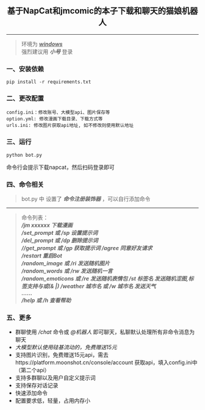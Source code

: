 <h2 style = "text-align:center;">基于NapCat和jmcomic的本子下载和聊天的猫娘机器人</h2> 

---
>环境为 <u>___windows___</u>  
>强烈建议用 ___小号___ 登录

### 一、安装依赖
```
pip install -r requirements.txt
```
### 二、更改配置
```
config.ini：修改账号、大模型api、图片保存等
option.yml: 修改漫画下载目录、下载方式等
urls.ini: 修改图片获取api地址, 如不修改则使用默认地址
```
### 三、运行
```
python bot.py
```
命令行会提示下载napcat，然后扫码登录即可

### 四、命令相关
>bot.py 中 设置了 ___命令注册装饰器___ ，可以自行添加命令    
---
>命令列表：  
>___/jm xxxxxx 下载漫画  
/set_prompt 或 /sp 设置提示词  
/del_prompt 或 /dp 删除提示词  
//get_prompt 或 /gp 获取提示词
/agree   同意好友请求  
/restart   重启Bot  
/random_image 或 /ri 发送随机图片  
/random_words 或 /rw 发送随机一言  
/random_emoticons 或 /re 发送随机表情包
/st 标签名 发送随机涩图,标签支持与或(& |)
/weather 城市名 或 /w 城市名 发送天气  
……  
/help 或 /h 查看帮助___

### 五、更多  
+ 群聊使用 _/chat_ 命令或 _@机器人_ 即可聊天，私聊默认处理所有非命令消息为聊天  
+ _大模型默认使用硅基流动的，免费赠送15元_
+ 支持图片识别，免费赠送15元api，需去https://platform.moonshot.cn/console/account 获取api，填入config.ini中（第二个api）
+ 支持多群聊以及用户自定义提示词
+ 支持保存对话记录
+ 快速添加命令
+ 配置要求低，轻量，占用内存小

